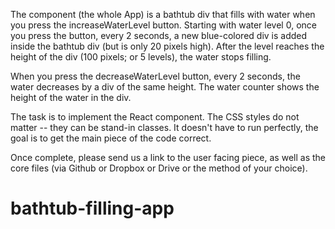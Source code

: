 The component (the whole App) is a bathtub div that fills with water when you press the increaseWaterLevel button. Starting with water level 0, once you press the button, every 2 seconds, a new blue-colored div is added inside the bathtub div (but is only 20 pixels high). After the level reaches the height of the div (100 pixels; or 5 levels), the water stops filling.

When you press the decreaseWaterLevel button, every 2 seconds, the water decreases by a div of the same height. The water counter shows the height of the water in the div.

The task is to implement the React component. The CSS styles do not matter -- they can be stand-in classes. It doesn't have to run perfectly, the goal is to get the main piece of the code correct.

Once complete, please send us a link to the user facing piece, as well as the core files (via Github or Dropbox or Drive or the method of your choice).
# bathtub-filling-app
